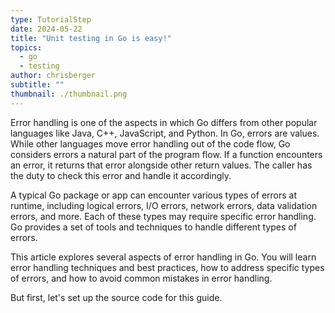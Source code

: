 ```yaml
---
type: TutorialStep
date: 2024-05-22
title: "Unit testing in Go is easy!"
topics:
  - go
  - testing
author: chrisberger
subtitle: ""
thumbnail: ./thumbnail.png
---
```


Error handling is one of the aspects in which Go differs from other popular languages like Java, C++, JavaScript, and Python. In Go, errors are values. While other languages move error handling out of the code flow, Go considers errors a natural part of the program flow. If a function encounters an error, it returns that error alongside other return values. The caller has the duty to check this error and handle it accordingly.

A typical Go package or app can encounter various types of errors at runtime, including logical errors, I/O errors, network errors, data validation errors, and more. Each of these types may require specific error handling. Go provides a set of tools and techniques to handle different types of errors.

This article explores several aspects of error handling in Go. You will learn error handling techniques and best practices, how to address specific types of errors, and how to avoid common mistakes in error handling.

But first, let's set up the source code for this guide.
